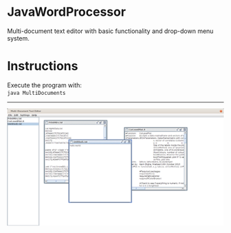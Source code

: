 # JavaWordProcessor
Multi-document text editor with basic functionality and drop-down menu system.
<h1>Instructions</h1>
Execute the program with:
<br>
<code>java MultiDocuments</code>
<hr>
<img src="https://github.com/kevinblighe/JavaWordProcessor/blob/master/MultiDocument.png">
